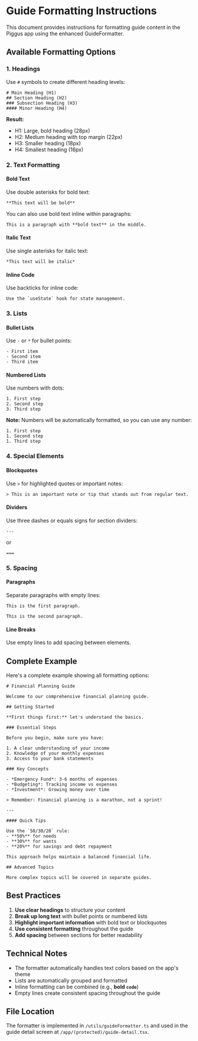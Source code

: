 # Guide Formatting Instructions

This document provides instructions for formatting guide content in the Piggus app using the enhanced GuideFormatter.

## Available Formatting Options

### 1. Headings

Use `#` symbols to create different heading levels:

```
# Main Heading (H1)
## Section Heading (H2)
### Subsection Heading (H3)
#### Minor Heading (H4)
```

**Result:**

- H1: Large, bold heading (28px)
- H2: Medium heading with top margin (22px)
- H3: Smaller heading (18px)
- H4: Smallest heading (16px)

### 2. Text Formatting

#### Bold Text

Use double asterisks for bold text:

```
**This text will be bold**
```

You can also use bold text inline within paragraphs:

```
This is a paragraph with **bold text** in the middle.
```

#### Italic Text

Use single asterisks for italic text:

```
*This text will be italic*
```

#### Inline Code

Use backticks for inline code:

```
Use the `useState` hook for state management.
```

### 3. Lists

#### Bullet Lists

Use `-` or `*` for bullet points:

```
- First item
- Second item
- Third item
```

#### Numbered Lists

Use numbers with dots:

```
1. First step
2. Second step
3. Third step
```

**Note:** Numbers will be automatically formatted, so you can use any number:

```
1. First step
1. Second step
1. Third step
```

### 4. Special Elements

#### Blockquotes

Use `>` for highlighted quotes or important notes:

```
> This is an important note or tip that stands out from regular text.
```

#### Dividers

Use three dashes or equals signs for section dividers:

```
---
```

or

```
===
```

### 5. Spacing

#### Paragraphs

Separate paragraphs with empty lines:

```
This is the first paragraph.

This is the second paragraph.
```

#### Line Breaks

Use empty lines to add spacing between elements.

## Complete Example

Here's a complete example showing all formatting options:

```
# Financial Planning Guide

Welcome to our comprehensive financial planning guide.

## Getting Started

**First things first:** let's understand the basics.

### Essential Steps

Before you begin, make sure you have:

1. A clear understanding of your income
2. Knowledge of your monthly expenses
3. Access to your bank statements

### Key Concepts

- *Emergency Fund*: 3-6 months of expenses
- *Budgeting*: Tracking income vs expenses
- *Investment*: Growing money over time

> Remember: Financial planning is a marathon, not a sprint!

---

#### Quick Tips

Use the `50/30/20` rule:
- **50%** for needs
- **30%** for wants
- **20%** for savings and debt repayment

This approach helps maintain a balanced financial life.

## Advanced Topics

More complex topics will be covered in separate guides.
```

## Best Practices

1. **Use clear headings** to structure your content
2. **Break up long text** with bullet points or numbered lists
3. **Highlight important information** with bold text or blockquotes
4. **Use consistent formatting** throughout the guide
5. **Add spacing** between sections for better readability

## Technical Notes

- The formatter automatically handles text colors based on the app's theme
- Lists are automatically grouped and formatted
- Inline formatting can be combined (e.g., **bold `code`**)
- Empty lines create consistent spacing throughout the guide

## File Location

The formatter is implemented in `/utils/guideFormatter.ts` and used in the guide detail screen at `/app/(protected)/guide-detail.tsx`.
